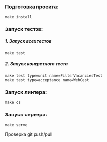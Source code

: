 ### Подготовка проекта:
```
make install
```

### Запуск тестов:
##### 1. Запуск всех тестов
```
make test
```
##### 2. Запуск конкретного теста
```
make test type=unit name=FilterVacanciesTest
make test type=acceptance name=WebCest
```

### Запуск линтера:
```
make cs
```

### Запуск сервера:
```
make serve
```

Проверка git push/pull
